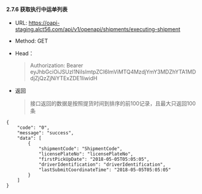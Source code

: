 #### 2.7.6 获取执行中运单列表

* URL: https://oapi-staging.alct56.com/api/v1/openapi/shipments/executing-shipment

* Method: GET

* Head：
  >Authorization: Bearer eyJhbGciOiJSUzI1NiIsImtpZCI6ImViMTQ4MzdjYmY3MDZhYTA1MDdjZjQzZjNiYTExZDE1IiwidH

* 返回
  >接口返回的数据是按照提货时间到排序的前100记录，且最大只返回100条

```
{    
    "code": "0",
    "message": "success",
    "data": [
        {
            "shipmentCode": "ShipmentCode",
            "licensePlateNo": "licensePlateNo",
            "firstPickUpDate": "2018-05-05T05:05:05",
            "driverIdentification": "driverIdentification",
            "lastSubmitCoordinateTime": "2018-05-05T05:05:05"
        }
    ]
}
```